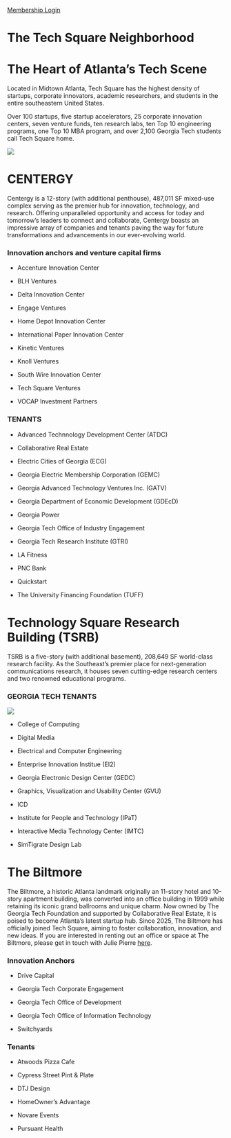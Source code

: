 [Membership Login](https://community.techsquareatl.com/myaccount)

# The Tech Square Neighborhood

# The Heart of Atlanta’s Tech Scene

Located in Midtown Atlanta, Tech Square has the highest density of startups, corporate innovators, academic researchers, and students in the entire southeastern United States.

Over 100 startups, five startup accelerators, 25 corporate innovation centers, seven venture funds, ten research labs, ten Top 10 engineering programs, one Top 10 MBA program, and over 2,100 Georgia Tech students call Tech Square home.

![](https://images.squarespace-cdn.com/content/v1/547c8400e4b04456c82aade5/1483905783394-EU8GQ1K4615Y2SZSNK5V/scheller5thstreet-1500x630.jpg?format=2500w)

# CENTERGY

Centergy is a 12-story (with additional penthouse), 487,011 SF mixed-use complex serving as the premier hub for innovation, technology, and research. Offering unparalleled opportunity and access for today and tomorrow’s leaders to connect and collaborate, Centergy boasts an impressive array of companies and tenants paving the way for future transformations and advancements in our ever-evolving world.

### Innovation anchors and venture capital firms

- Accenture Innovation Center

- BLH Ventures

- Delta Innovation Center

- Engage Ventures

- Home Depot Innovation Center

- International Paper Innovation Center

- Kinetic Ventures

- Knoll Ventures

- South Wire Innovation Center

- Tech Square Ventures

- VOCAP Investment Partners


### TENANTS

- Advanced Technnology Development Center (ATDC)

- Collaborative Real Estate

- Electric Cities of Georgia (ECG)

- Georgia Electric Membership Corporation (GEMC)

- Georgia Advanced Technology Ventures Inc. (GATV)

- Georgia Department of Economic Development (GDEcD)

- Georgia Power

- Georgia Tech Office of Industry Engagement

- Georgia Tech Research Institute (GTRI)

- LA Fitness

- PNC Bank

- Quickstart

- The University Financing Foundation (TUFF)


# Technology Square Research Building (TSRB)

TSRB is a five-story (with additional basement), 208,649 SF world-class research facility. As the Southeast’s premier place for next-generation communications research, it houses seven cutting-edge research centers and two renowned educational programs.

### GEORGIA TECH TENANTS

[![](https://images.squarespace-cdn.com/content/v1/547c8400e4b04456c82aade5/41f4eba0-8c8a-4e31-9b19-80c59fbfed52/2023digitalbadge-membership-color.jpg?format=2500w)](https://www.midtownatl.com/go/tech-square-atl-tsqsc-social-club)

- College of Computing

- Digital Media

- Electrical and Computer Engineering

- Enterprise Innovation Institue (EI2)

- Georgia Electronic Design Center (GEDC)

- Graphics, Visualization and Usability Center (GVU)

- ICD

- Institute for People and Technology (IPaT)

- Interactive Media Technology Center (IMTC)

- SimTigrate Design Lab


# The Biltmore

The Biltmore, a historic Atlanta landmark originally an 11-story hotel and 10-story apartment building, was converted into an office building in 1999 while retaining its iconic grand ballrooms and unique charm. Now owned by The Georgia Tech Foundation and supported by Collaborative Real Estate, it is poised to become Atlanta’s latest startup hub. Since 2025, The Biltmore has officially joined Tech Square, aiming to foster collaboration, innovation, and new ideas. If you are interested in renting out an office or space at The Biltmore, please get in touch with Julie Pierre [here](https://calendly.com/jpierre-collabre/biltmore-space-interest-tour?month=2025-02&date=2025-02-27).

### Innovation Anchors

- Drive Capital

- Georgia Tech Corporate Engagement

- Georgia Tech Office of Development

- Georgia Tech Office of Information Technology

- Switchyards


### Tenants

- Atwoods Pizza Cafe

- Cypress Street Pint & Plate

- DTJ Design

- HomeOwner’s Advantage

- Novare Events

- Pursuant Health